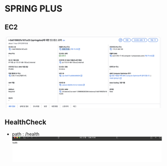 # SPRING PLUS

## EC2

![ec2.png](src/main/resources/static/images/ec2.png)

## HealthCheck

- path : /health
  ![erd_first.png](src/main/resources/static/images/healthcheck.png)